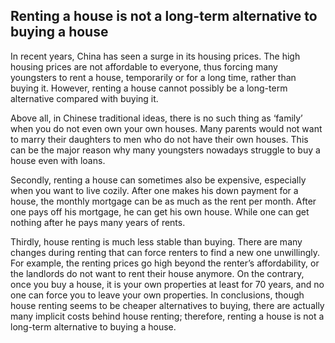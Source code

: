 ## Renting a house is not a long-term alternative to buying a house

In recent years, China has seen a surge in its housing prices. The high housing prices are not affordable to everyone, thus forcing many youngsters to rent a house, temporarily or for a long time, rather than buying it. However, renting a house cannot possibly be a long-term alternative compared with buying it.

Above all, in Chinese traditional ideas, there is no such thing as ‘family’ when you do not even own your own houses. Many parents would not want to marry their daughters to men who do not have their own houses. This can be the major reason why many youngsters nowadays struggle to buy a house even with loans.

Secondly, renting a house can sometimes also be expensive, especially when you want to live cozily. After one makes his down payment for a house, the monthly mortgage can be as much as the rent per month. After one pays off his mortgage, he can get his own house. While one can get nothing after he pays many years of rents.

Thirdly, house renting is much less stable than buying. There are many changes during renting that can force renters to find a new one unwillingly. For example, the renting prices go high beyond the renter’s affordability, or the landlords do not want to rent their house anymore. On the contrary, once you buy a house, it is your own properties at least for 70 years, and no one can force you to leave your own properties.
In conclusions, though house renting seems to be cheaper alternatives to buying, there are actually many implicit costs behind house renting; therefore, renting a house is not a long-term alternative to buying a house.
